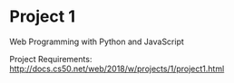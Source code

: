 # Project 1

Web Programming with Python and JavaScript

Project Requirements:
http://docs.cs50.net/web/2018/w/projects/1/project1.html
